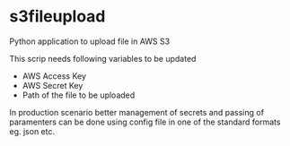 # s3fileupload
Python application to upload file in AWS S3

This scrip needs following variables to be updated

* AWS Access Key
* AWS Secret Key
* Path of the file to be uploaded

In production scenario better management of secrets and passing of paramenters can be done using config file 
in one of the standard formats eg. json etc.
